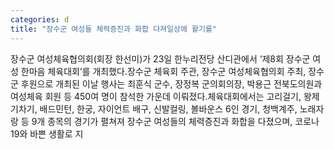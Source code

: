 ```yaml
---
categories: d
title: "장수군 여성들 체력증진과 화합 다져일상에 활기를"
---
```

장수군 여성체육협의회(회장 한선미)가 23일 한누리전당 산디관에서 ‘제8회 장수군 여성 한마음 체육대회’를 개최했다.장수군 체육회 주관, 장수군 여성체육협의회 주최, 장수군 후원으로 개최된 이날 행사는 최훈식 군수, 장정복 군의회의장, 박용근 전북도의원과 여성체육 회원 등 450여 명이 참석한 가운데 이뤄졌다.체육대회에서는 고리걸기, 왕제기차기, 배드민턴, 한궁, 자이언트 배구, 신발컬링, 볼바운스 6인 경기, 청백계주, 노래자랑 등 9개 종목의 경기가 펼쳐져 장수군 여성들의 체력증진과 화합을 다졌으며, 코로나19와 바쁜 생활로 지